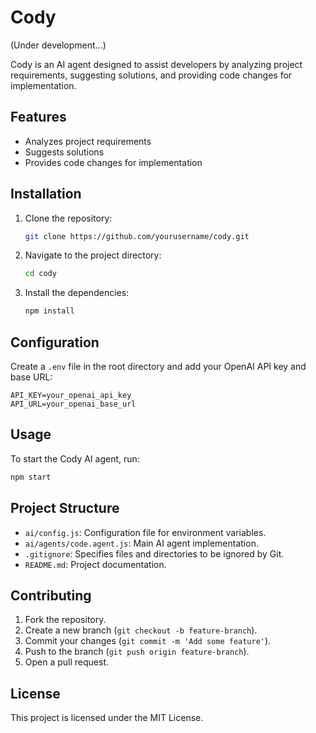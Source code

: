 # Cody

(Under development...)

Cody is an AI agent designed to assist developers by analyzing project requirements, suggesting solutions, and providing code changes for implementation.

## Features

- Analyzes project requirements
- Suggests solutions
- Provides code changes for implementation

## Installation

1. Clone the repository:
    ```sh
    git clone https://github.com/yourusername/cody.git
    ```
2. Navigate to the project directory:
    ```sh
    cd cody
    ```
3. Install the dependencies:
    ```sh
    npm install
    ```

## Configuration

Create a `.env` file in the root directory and add your OpenAI API key and base URL:
```env
API_KEY=your_openai_api_key
API_URL=your_openai_base_url
```

## Usage

To start the Cody AI agent, run:
```sh
npm start
```

## Project Structure

- `ai/config.js`: Configuration file for environment variables.
- `ai/agents/code.agent.js`: Main AI agent implementation.
- `.gitignore`: Specifies files and directories to be ignored by Git.
- `README.md`: Project documentation.

## Contributing

1. Fork the repository.
2. Create a new branch (`git checkout -b feature-branch`).
3. Commit your changes (`git commit -m 'Add some feature'`).
4. Push to the branch (`git push origin feature-branch`).
5. Open a pull request.

## License

This project is licensed under the MIT License.

